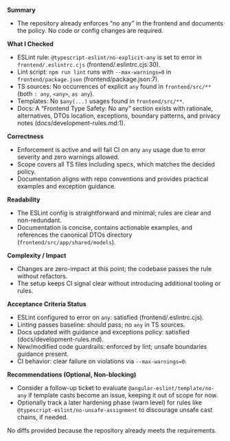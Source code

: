 **Summary**

- The repository already enforces “no any” in the frontend and documents the policy. No code or config changes are required.

**What I Checked**

- ESLint rule: `@typescript-eslint/no-explicit-any` is set to error in `frontend/.eslintrc.cjs` (frontend/.eslintrc.cjs:30).
- Lint script: `npm run lint` runs with `--max-warnings=0` in `frontend/package.json` (frontend/package.json:7).
- TS sources: No occurrences of explicit `any` found in `frontend/src/**` (both `: any`, `<any>`, `as any`).
- Templates: No `$any(...)` usages found in `frontend/src/**`.
- Docs: A “Frontend Type Safety: No any” section exists with rationale, alternatives, DTOs location, exceptions, boundary patterns, and privacy notes (docs/development-rules.md:1).

**Correctness**

- Enforcement is active and will fail CI on any `any` usage due to error severity and zero warnings allowed.
- Scope covers all TS files including specs, which matches the decided policy.
- Documentation aligns with repo conventions and provides practical examples and exception guidance.

**Readability**

- The ESLint config is straightforward and minimal; rules are clear and non-redundant.
- Documentation is concise, contains actionable examples, and references the canonical DTOs directory (`frontend/src/app/shared/models`).

**Complexity / Impact**

- Changes are zero-impact at this point; the codebase passes the rule without refactors.
- The setup keeps CI signal clear without introducing additional tooling or rules.

**Acceptance Criteria Status**

- ESLint configured to error on `any`: satisfied (frontend/.eslintrc.cjs).
- Linting passes baseline: should pass; no `any` in TS sources.
- Docs updated with guidance and exceptions policy: satisfied (docs/development-rules.md).
- New/modified code guardrails: enforced by lint; unsafe boundaries guidance present.
- CI behavior: clear failure on violations via `--max-warnings=0`.

**Recommendations (Optional, Non-blocking)**

- Consider a follow-up ticket to evaluate `@angular-eslint/template/no-any` if template casts become an issue, keeping it out of scope for now.
- Optionally track a later hardening phase (warn level) for rules like `@typescript-eslint/no-unsafe-assignment` to discourage unsafe cast chains, if needed.

No diffs provided because the repository already meets the requirements.